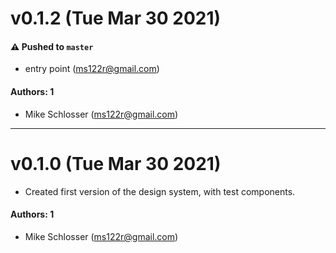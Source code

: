 # v0.1.2 (Tue Mar 30 2021)

#### ⚠️ Pushed to `master`

- entry point (ms122r@gmail.com)

#### Authors: 1

- Mike Schlosser (ms122r@gmail.com)

---

# v0.1.0 (Tue Mar 30 2021)

- Created first version of the design system, with test components.

#### Authors: 1

- Mike Schlosser (ms122r@gmail.com)